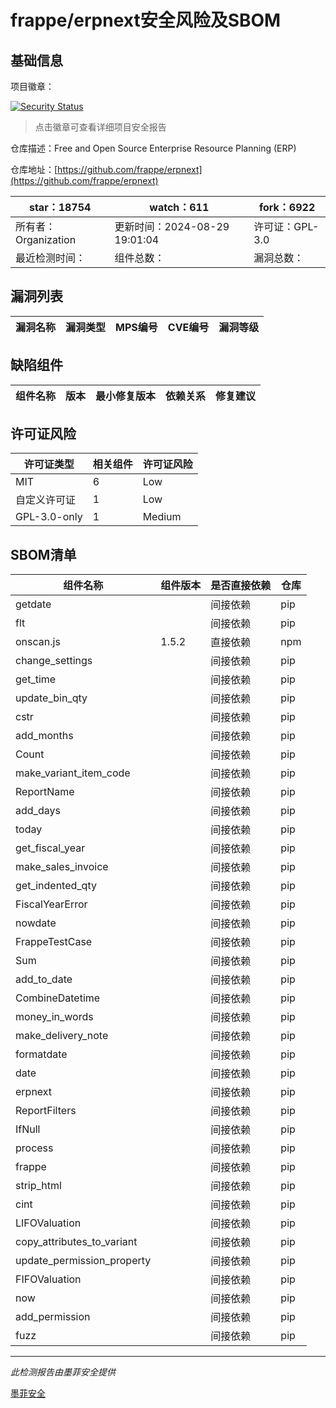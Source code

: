 # frappe/erpnext安全风险及SBOM

## 基础信息

项目徽章：

[![Security Status](https://www.murphysec.com/platform3/v31/badge/1829229188103487488.svg)](https://www.murphysec.com/console/report/1714350533006639104/1829229188103487488)

> 点击徽章可查看详细项目安全报告

仓库描述：Free and Open Source Enterprise Resource Planning (ERP)

仓库地址：[https://github.com/frappe/erpnext](https://github.com/frappe/erpnext)

| star：18754 | watch：611 | fork：6922 |
| ----------- | -------------- | ------------ |
| 所有者：Organization | 更新时间：2024-08-29 19:01:04 | 许可证：GPL-3.0 |
| 最近检测时间： | 组件总数： | 漏洞总数： |




## 漏洞列表

| 漏洞名称 | 漏洞类型 | MPS编号 | CVE编号 | 漏洞等级 |
| ------- | ------ | ------- | ------ | ----- |





## 缺陷组件

| 组件名称 | 版本 | 最小修复版本 | 依赖关系 | 修复建议 |
| -------- | ---- | ------------ | -------- | -------- |





## 许可证风险

| 许可证类型 | 相关组件 | 许可证风险 |
| ---------- | -------- | ---------- |
|MIT|6|Low|
|自定义许可证|1|Low|
|GPL-3.0-only|1|Medium|




## SBOM清单

| 组件名称 | 组件版本 | 是否直接依赖 | 仓库 |
| -------- | -------- | ------------ | ---- |
|getdate||间接依赖|pip|
|flt||间接依赖|pip|
|onscan.js|1.5.2|直接依赖|npm|
|change_settings||间接依赖|pip|
|get_time||间接依赖|pip|
|update_bin_qty||间接依赖|pip|
|cstr||间接依赖|pip|
|add_months||间接依赖|pip|
|Count||间接依赖|pip|
|make_variant_item_code||间接依赖|pip|
|ReportName||间接依赖|pip|
|add_days||间接依赖|pip|
|today||间接依赖|pip|
|get_fiscal_year||间接依赖|pip|
|make_sales_invoice||间接依赖|pip|
|get_indented_qty||间接依赖|pip|
|FiscalYearError||间接依赖|pip|
|nowdate||间接依赖|pip|
|FrappeTestCase||间接依赖|pip|
|Sum||间接依赖|pip|
|add_to_date||间接依赖|pip|
|CombineDatetime||间接依赖|pip|
|money_in_words||间接依赖|pip|
|make_delivery_note||间接依赖|pip|
|formatdate||间接依赖|pip|
|date||间接依赖|pip|
|erpnext||间接依赖|pip|
|ReportFilters||间接依赖|pip|
|IfNull||间接依赖|pip|
|process||间接依赖|pip|
|frappe||间接依赖|pip|
|strip_html||间接依赖|pip|
|cint||间接依赖|pip|
|LIFOValuation||间接依赖|pip|
|copy_attributes_to_variant||间接依赖|pip|
|update_permission_property||间接依赖|pip|
|FIFOValuation||间接依赖|pip|
|now||间接依赖|pip|
|add_permission||间接依赖|pip|
|fuzz||间接依赖|pip|


------

*此检测报告由墨菲安全提供*

[墨菲安全](www.murphysec.com)